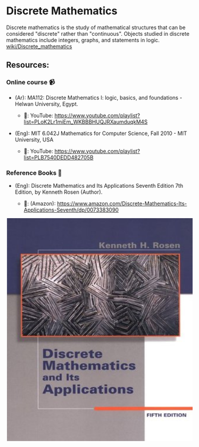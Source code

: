 # Discrete Mathematics

Discrete mathematics is the study of mathematical structures that can be considered "discrete" rather than "continuous". Objects studied in discrete mathematics include integers, graphs, and statements in logic. [wiki/Discrete_mathematics](https://en.wikipedia.org/wiki/Discrete_mathematics)

## Resources:

### Online course 📹

- (Ar): MA112: Discrete Mathematics I: logic, basics, and foundations - Helwan University, Egypt.

  - 🔗: YouTube: https://www.youtube.com/playlist?list=PLoK2Lr1miEm_WKBBBHUQJRXaumduqkM4S

- (Eng): MIT 6.042J Mathematics for Computer Science, Fall 2010 - MIT University, USA

  - 🔗: YouTube: https://www.youtube.com/playlist?list=PLB7540DEDD482705B

### Reference Books 📕

- (Eng): Discrete Mathematics and Its Applications Seventh Edition 7th Edition, by Kenneth Rosen (Author).

  - 🔗: (Amazon): https://www.amazon.com/Discrete-Mathematics-Its-Applications-Seventh/dp/0073383090

<p align='center'>
    <img src='./rosen.jpg' alt='Rust' width="500" height="600" />
</p>
